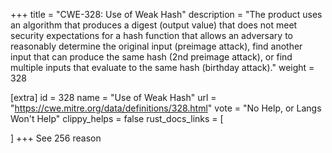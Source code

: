 +++
title = "CWE-328: Use of Weak Hash"
description	= "The product uses an algorithm that produces a digest (output value) that does not meet security expectations for a hash function that allows an adversary to reasonably determine the original input (preimage attack), find another input that can produce the same hash (2nd preimage attack), or find multiple inputs that evaluate to the same hash (birthday attack)."
weight = 328

[extra]
id = 328
name = "Use of Weak Hash"
url = "https://cwe.mitre.org/data/definitions/328.html"
vote = "No Help, or Langs Won't Help"
clippy_helps = false
rust_docs_links = [
	
]
+++
See 256 reason
